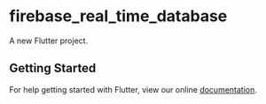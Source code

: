 # firebase_real_time_database

A new Flutter project.

## Getting Started

For help getting started with Flutter, view our online
[documentation](https://flutter.io/).
